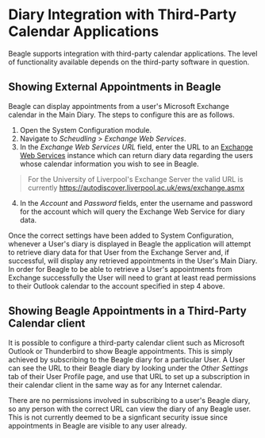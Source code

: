 # Diary Integration with Third-Party Calendar Applications
Beagle supports integration with third-party calendar applications. The level of functionality available depends on the third-party software in question.

## Showing External Appointments in Beagle
Beagle can display appointments from a user's Microsoft Exchange calendar in the Main Diary. The steps to configure this are as follows.

1. Open the System Configuration module.
0. Navigate to _Scheudling_ > _Exchange Web Services_.
0. In the _Exchange Web Services URL_ field, enter the URL to an [Exchange Web Services](https://docs.microsoft.com/en-us/exchange/client-developer/exchange-web-services/explore-the-ews-managed-api-ews-and-web-services-in-exchange) instance which can return diary data regarding the users whose calendar information you wish to see in Beagle.
 > For the University of Liverpool's Exchange Server the valid URL is currently https://autodiscover.liverpool.ac.uk/ews/exchange.asmx

4. In the _Account_ and _Password_ fields, enter the username and password for the account which will query the Exchange Web Service for diary data.

Once the correct settings have been added to System Configuration, whenever a User's diary is displayed in Beagle the application will attempt to retrieve diary data for that User from the Exchange Server and, if successful, will display any retrieved appointments in the User's Main Diary. In order for Beagle to be able to retrieve a User's appointments from Exchange successfully the User will need to grant at least read permissions to their Outlook calendar to the account specified in step 4 above.

## Showing Beagle Appointments in a Third-Party Calendar client
It is possible to configure a third-party calendar client such as Microsoft Outlook or Thunderbird to show Beagle appointments. This is simply achieved by subscribing to the Beagle diary for a particular User. A User can see the URL to their Beagle diary by looking under the _Other Settings_ tab of their User Profile page, and use that URL to set up a subscription in their calendar client in the same way as for any Internet calendar.

There are no permissions involved in subscribing to a user's Beagle diary, so any person with the correct URL can view the diary of any Beagle user. This is not currently deemed to be a signficant security issue since appointments in Beagle are visible to any user already.
